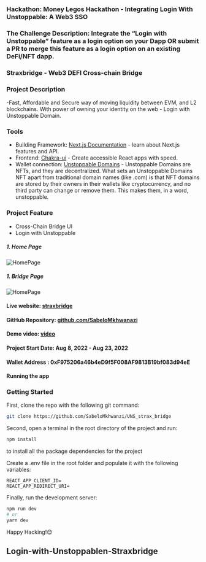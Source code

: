 ### Hackathon: Money Legos Hackathon - Integrating Login With Unstoppable: A Web3 SSO

### The Challenge Description: Integrate the “Login with Unstoppable” feature as a login option on your Dapp OR submit a PR to merge this feature as a login option on an existing DeFi/NFT dapp.

### Straxbridge - Web3 DEFI Cross-chain Bridge

### Project Description

-Fast, Affordable and Secure way of moving liquidity between EVM, and L2 blockchains. With power of owning your identity on the web - Login with Unstoppable Domain.

### Tools

- Building Framework: [Next.js Documentation](https://nextjs.org/docs) - learn about Next.js features and API.
- Frontend: [Chakra-ui](https://chakra-ui.com/) - Create accessible React apps with speed.
- Wallet connection: [Unstoppable Domains](https://docs.unstoppabledomains.com/login-with-unstoppable/) - Unstoppable Domains are NFTs, and they are decentralized. What sets an Unstoppable Domains NFT apart from traditional domain names (like .com) is that NFT domains are stored by their owners in their wallets like cryptocurrency, and no third party can change or remove them. This makes them, in a word, unstoppable.

### Project Feature

- Cross-Chain Bridge UI
- Login with Unstoppable

##### 1. Home Page

![HomePage]()

##### 1. Bridge Page

![HomePage]()

#### Live website: [straxbridge]()

#### GitHub Repository: [github.com/SabeloMkhwanazi](https://github.com/SabeloMkhwanzi/UNS_strax_bridge)

#### Demo video: [video]()

#### Project Start Date: Aug 8, 2022 - Aug 23, 2022

#### Wallet Address : 0xF975206a46b4eD9f5F008AF9813B19bf083d94eE

#### Running the app

### Getting Started

First, clone the repo with the following git command:

```bash
git clone https://github.com/SabeloMkhwanzi/UNS_strax_bridge
```

Second, open a terminal in the root directory of the project and run:

```bash
npm install
```

to install all the package dependencies for the project

Create a .env file in the root folder and populate it with the following variables:

```
REACT_APP_CLIENT_ID=
REACT_APP_REDIRECT_URI=

```

Finally, run the development server:

```bash
npm run dev
# or
yarn dev
```

Happy Hacking!😊

## Login-with-Unstoppablen-Straxbridge
